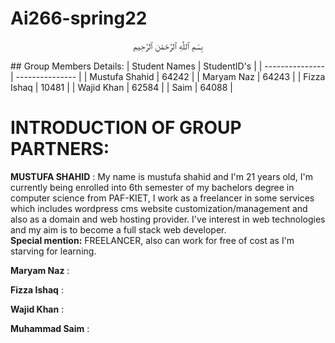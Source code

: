 # Ai266-spring22

<p align="center">
   بِسْمِ ٱللَّٰهِ ٱلرَّحْمَٰنِ ٱلرَّحِيمِ


</p>
## Group Members Details: 
| Student Names | StudentID's |
| --------------- | --------------- |
| Mustufa Shahid | 64242 | 
| Maryam Naz | 64243 |
| Fizza Ishaq | 10481 | 
| Wajid Khan | 62584 | 
| Saim | 64088 | 
 

# INTRODUCTION OF GROUP PARTNERS:

**MUSTUFA SHAHID** : My name is mustufa shahid and I'm 21 years old, I'm currently being enrolled into 6th semester of my bachelors degree in computer science from PAF-KIET, I work as a freelancer in some services which includes wordpress cms website customization/management and also as a domain and web hosting provider. I've interest in web technologies and my aim is to become a full stack web developer. <br> **Special mention:** FREELANCER, also can work for free of cost as I'm starving for learning.

**Maryam Naz** :

**Fizza Ishaq** :

**Wajid Khan** :

**Muhammad Saim** :

